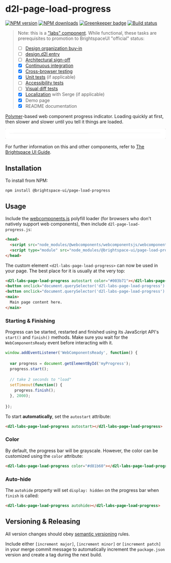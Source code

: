 # d2l-page-load-progress

[![NPM version](https://img.shields.io/npm/v/@brightspace-ui-labs/page-load-progress.svg)](https://www.npmjs.org/package/@brightspace-ui-labs/page-load-progress)
[![NPM downloads](https://img.shields.io/npm/dt/@brightspace-ui-labs/page-load-progress.svg)](https://www.npmjs.com/package/@brightspace-ui-labs/page-load-progress)
[![Greenkeeper badge](https://badges.greenkeeper.io/BrightspaceUILabs/page-load-progress.svg)](https://greenkeeper.io/)
[![Build status](https://travis-ci.com/BrightspaceUILabs/page-load-status.svg?branch=master)](https://travis-ci.com/BrightspaceUILabs/page-load-status)

> Note: this is a ["labs" component](https://github.com/BrightspaceUI/guide/wiki/Component-Tiers). While functional, these tasks are prerequisites to promotion to BrightspaceUI "official" status:
>
> - [ ] [Design organization buy-in](https://github.com/BrightspaceUI/guide/wiki/Before-you-build#working-with-design)
> - [ ] [design.d2l entry](http://design.d2l/)
> - [ ] [Architectural sign-off](https://github.com/BrightspaceUI/guide/wiki/Before-you-build#web-component-architecture)
> - [x] [Continuous integration](https://github.com/BrightspaceUI/guide/wiki/Testing#testing-continuously-with-travis-ci)
> - [x] [Cross-browser testing](https://github.com/BrightspaceUI/guide/wiki/Testing#cross-browser-testing-with-sauce-labs)
> - [x] [Unit tests](https://github.com/BrightspaceUI/guide/wiki/Testing#testing-with-polymer-test) (if applicable)
> - [ ] [Accessibility tests](https://github.com/BrightspaceUI/guide/wiki/Testing#automated-accessibility-testing-with-axe)
> - [ ] [Visual diff tests](https://github.com/BrightspaceUI/visual-diff)
> - [x] [Localization](https://github.com/BrightspaceUI/guide/wiki/Localization) with Serge (if applicable)
> - [x] Demo page
> - [x] README documentation

[Polymer](https://www.polymer-project.org)-based web component progress indicator. Loading quickly at first, then slower and slower until you tell it things are loaded.

![screenshot of page load progress](/screenshot.gif?raw=true)

For further information on this and other components, refer to [The Brightspace UI Guide](https://github.com/BrightspaceUI/guide/wiki).

## Installation

To install from NPM:
```shell
npm install @brightspace-ui/page-load-progress
```

## Usage

Include the [webcomponents.js](http://webcomponents.org/polyfills/) polyfill loader (for browsers who don't natively support web components), then include `d2l-page-load-progress.js`:

```html
<head>
  <script src="node_modules/@webcomponents/webcomponentsjs/webcomponents-loader.js"></script>
  <script type="module" src="node_modules/@brightspace-ui/page-load-progress/d2l-page-load-progress.js"></script>
</head>
```

The custom element `<d2l-labs-page-load-progress>` can now be used in your page. The best place for it is usually at the very top:

```html
<d2l-labs-page-load-progress autostart color="#003b71"></d2l-labs-page-load-progress>
<button onclick="document.querySelector('d2l-labs-page-load-progress').start();">Start</button>
<button onclick="document.querySelector('d2l-labs-page-load-progress').finish();">Finish</button>
<main>
  Main page content here.
</main>
```

### Starting & Finishing

Progress can be started, restarted and finished using its JavaScript API's `start()` and `finish()` methods. Make sure you wait for the `WebComponentsReady` event before interacting with it.

```javascript
window.addEventListener('WebComponentsReady', function() {

  var progress = document.getElementById('myProgress');
  progress.start();

  // take 2 seconds to "load"
  setTimeout(function() {
    progress.finish();
  }, 2000);

});
```

To start **automatically**, set the `autostart` attribute:

```html
<d2l-labs-page-load-progress autostart></d2l-labs-page-load-progress>
```

### Color

By default, the progress bar will be grayscale. However, the color can be customized using the `color` attribute:

```html
<d2l-labs-page-load-progress color="#d81b60"></d2l-labs-page-load-progress>
```

### Auto-hide

The `autohide` property will set `display: hidden` on the progress bar when `finish` is called:

```html
<d2l-labs-page-load-progress autohide></d2l-labs-page-load-progress>
```

## Versioning & Releasing

All version changes should obey [semantic versioning](https://semver.org/) rules.

Include either `[increment major]`, `[increment minor]` or `[increment patch]` in your merge commit message to automatically increment the `package.json` version and create a tag during the next build.
